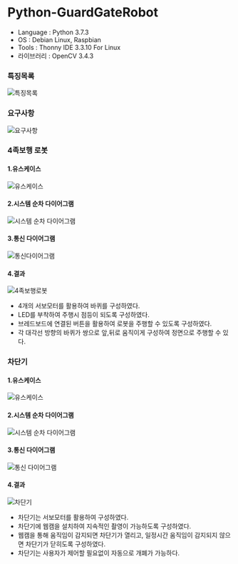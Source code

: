 # Python-GuardGateRobot

- Language : Python 3.7.3
- OS : Debian Linux, Raspbian
- Tools : Thonny IDE 3.3.10 For Linux
- 라이브러리 : OpenCV 3.4.3

### 특징목록
![특징목록](https://user-images.githubusercontent.com/71927210/129692531-0f47ae58-2e3a-4411-8c50-69069f7741eb.png)

### 요구사항
![요구사항](https://user-images.githubusercontent.com/71927210/129692578-2db6b2ba-771d-40a4-8789-081cb9bb7b29.png)


### 4족보행 로봇
#### 1.유스케이스
![유스케이스](https://user-images.githubusercontent.com/71927210/129693664-14d55e45-32f5-48f3-bce1-1a21b56649a6.png)
#### 2.시스템 순차 다이어그램
![시스템 순차 다이어그램](https://user-images.githubusercontent.com/71927210/129693712-5cfd67fd-8d4e-43ca-8060-c7b00ad46a0f.png)
#### 3.통신 다이어그램
![통신다이어그램](https://user-images.githubusercontent.com/71927210/129693906-1240a73b-356b-4560-9b47-e63f70dacfe8.png)
#### 4.결과
![4족보행로봇](https://user-images.githubusercontent.com/71927210/129693104-f20837da-f5a5-44ad-abd2-3001ccf81ed3.png) 
- 4개의 서보모터를 활용하여 바퀴를 구성하였다.
- LED를 부착하여 주행시 점등이 되도록 구성하였다.
- 브레드보드에 연결된 버튼을 활용하여 로봇을 주행할 수 있도록 구성하였다.
- 각 대각선 방향의 바퀴가 쌍으로 앞,뒤로 움직이게 구성하여 정면으로 주행할 수 있다.
### 차단기
#### 1.유스케이스
![유스케이스](https://user-images.githubusercontent.com/71927210/129694004-f002e9ce-aaa8-4ff6-a8e0-4a375fe3a87a.png)
#### 2.시스템 순차 다이어그램
![시스템 순차 다이어그램](https://user-images.githubusercontent.com/71927210/129694070-85c97319-4f22-4bd3-95ab-964e781acfe3.png)
#### 3.통신 다이어그램
![통신 다이어그램](https://user-images.githubusercontent.com/71927210/129694296-e6ac416c-7742-4366-a013-098bef9c5490.png)
#### 4.결과
![차단기](https://user-images.githubusercontent.com/71927210/129693215-e665a426-35ab-43c0-8445-70b8b6644c24.png)
- 차단기는 서보모터를 활용하여 구성하였다.
- 차단기에 웹캠을 설치하여 지속적인 촬영이 가능하도록 구성하였다.
- 웹캠을 통해 움직임이 감지되면 차단기가 열리고, 일정시간 움직임이 감지되지 않으면 차단기가 닫히도록 구성하였다.
- 차단기는 사용자가 제어할 필요없이 자동으로 개폐가 가능하다.
